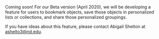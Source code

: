 Coming soon! For our Beta version (April 2020), we will be developing a feature for users to bookmark objects, save those objects in personalized lists or collections, and share those personalized groupings.

If you have ideas about this feature, please contact Abigail Shelton at <ashelto3@nd.edu>.
